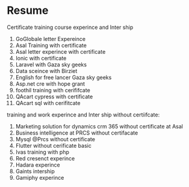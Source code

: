 # Resume
Certificate training course experince and Inter ship
1) GoGlobale letter Expereince
2) Asal Training with certificate
3) Asal letter experince with certificate
4) Ionic with certificate
5) Laravel with Gaza sky geeks
6) Data sceince  with Birziet
7) English for free lancer Gaza sky geeks
8) Asp.net cre with hope grant
9) foothil training  with cerififcate
10) QAcart cypress  with certificate
11) QAcart sql with cerifitcate

training and work experince and Inter ship  without certiifcate:
1) Marketing solution for dynamics crm 365 without certificate at Asal
2) Business intelligence at PRCS without certifacate
3) Mysql @Prcs without certificate
4) Flutter without cerificate basic
5) Ivas training with php
6) Red cresenct experince
7) Hadara experince
8) Gaints intership
9) Gamiphy experince


